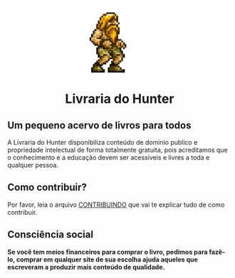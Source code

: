 <p align="center">
  <a href="https://github.com/arthurspk/guiadecybersecurity">
    <img src="./img/prisioner.gif" alt="Guia de Cyber Security" width="150" height="150">
  </a>
  <h1 align="center">Livraria do Hunter</h1>
</p>

##  Um pequeno acervo de livros para todos

A Livraria do Hunter disponibiliza conteúdo de dominio publico e propriedade intelectual de forma totalmente gratuita, pois acreditamos que o conhecimento e a educação devem ser acessíveis e livres a toda e qualquer pessoa.

## Como contribuir?

Por favor, leia o arquivo [CONTRIBUINDO](/CONTRIBUINDO.md) que vai te explicar tudo de como contribuir.

## Consciência social

<strong>Se você tem meios financeiros para comprar o livro, pedimos para fazê-lo, comprar em qualquer site de sua escolha ajuda aqueles que escreveram a produzir mais conteúdo de qualidade.</strong>